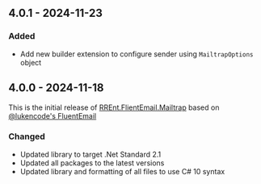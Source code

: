 ﻿## 4.0.1 - 2024-11-23

### Added
- Add new builder extension to configure sender using `MailtrapOptions` object

## 4.0.0 - 2024-11-18

This is the initial release of [RREnt.FlientEmail.Mailtrap](https://github.com/RoLYroLLsEnterprises/RREnt.FluentEmail/tree/main/src/Senders/FluentEmail.Mailtrap) based on [@lukencode's FluentEmail](https://github.com/lukencode/FluentEmail)

### Changed
- Updated library to target .Net Standard 2.1
- Updated all packages to the latest versions
- Updated library and formatting of all files to use C# 10 syntax
